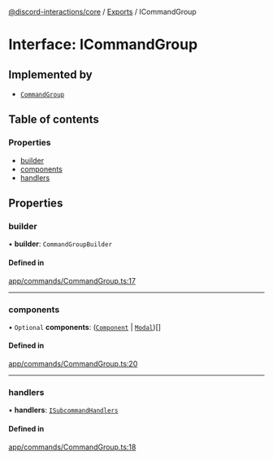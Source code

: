 [@discord-interactions/core](../README.md) / [Exports](../modules.md) / ICommandGroup

# Interface: ICommandGroup

## Implemented by

- [`CommandGroup`](../classes/CommandGroup.md)

## Table of contents

### Properties

- [builder](ICommandGroup.md#builder)
- [components](ICommandGroup.md#components)
- [handlers](ICommandGroup.md#handlers)

## Properties

### builder

• **builder**: `CommandGroupBuilder`

#### Defined in

[app/commands/CommandGroup.ts:17](https://github.com/ssMMiles/discord-interactions/blob/e15756f/packages/core/src/app/commands/CommandGroup.ts#L17)

___

### components

• `Optional` **components**: ([`Component`](../modules.md#component) \| [`Modal`](../classes/Modal.md))[]

#### Defined in

[app/commands/CommandGroup.ts:20](https://github.com/ssMMiles/discord-interactions/blob/e15756f/packages/core/src/app/commands/CommandGroup.ts#L20)

___

### handlers

• **handlers**: [`ISubcommandHandlers`](../modules.md#isubcommandhandlers)

#### Defined in

[app/commands/CommandGroup.ts:18](https://github.com/ssMMiles/discord-interactions/blob/e15756f/packages/core/src/app/commands/CommandGroup.ts#L18)
